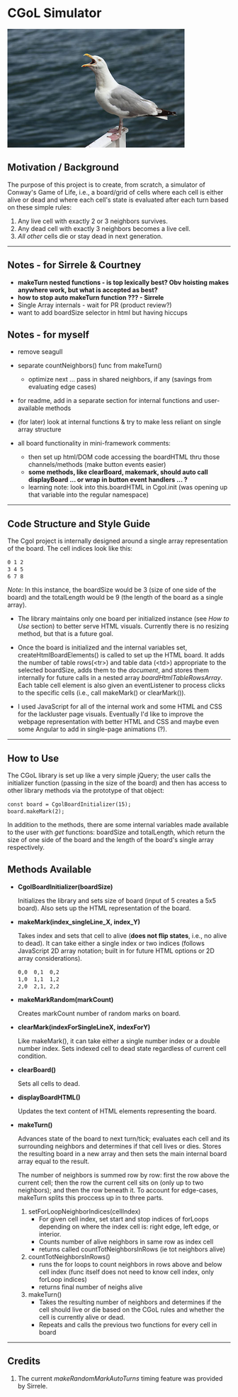# CGoL Simulator # 

<img src="seagull.jpg">

## Motivation / Background ##

The purpose of this project is to create, from scratch, a simulator of Conway's Game of Life, i.e., a board/grid of cells where each cell is either alive or dead and where each cell's state is evaluated after each turn based on these simple rules:

1. Any live cell with exactly 2 or 3 neighbors survives.
2. Any dead cell with exactly 3 neighbors becomes a live cell.
3. _All other_ cells die or stay dead in next generation.

***

## Notes - for Sirrele & Courtney ##
- **makeTurn nested functions - is top lexically best? Obv hoisting makes anywhere work, but what is accepted as best?**
- **how to stop auto makeTurn function ??? - Sirrele**
- Single Array internals - wait for PR (product review?)
- want to add boardSize selector in html but having hiccups


## Notes - for myself ##
- remove seagull

- separate countNeighbors() func from makeTurn()
  - optimize next ... pass in shared neighbors, if any (savings from evaluating edge cases)

- for readme, add in a separate section for internal functions and user-available methods

- (for later) look at internal functions & try to make less reliant on single array structure

- all board functionality in mini-framework comments:
    - then set up html/DOM code accessing the boardHTML thru those channels/methods (make button events easier)
    - **some methods, like clearBoard, makemark, should auto call displayBoard ... or wrap in button event handlers ... ?**
    - learning note: look into this.boardHTML in Cgol.init (was opening up that variable into the regular namespace)


***

## Code Structure and Style Guide ##

The Cgol project is internally designed around a single array representation of the board. The cell indices look like this:

    0 1 2
    3 4 5
    6 7 8

_Note:_ In this instance, the boardSize would be 3 (size of one side of the board) and the totalLength would be 9 (the length of the board as a single array).

* The library maintains only one board per initialized instance (see _How to Use_ section) to better serve HTML visuals. Currently there is no resizing method, but that is a future goal.

* Once the board is initialized and the internal variables set, createHtmlBoardElements() is called to set up the HTML board. It adds the number of table rows(\<tr\>) and table data (\<td\>) appropriate to the selected boardSize, adds them to the _document_, and stores them internally for future calls in a nested array _boardHtmlTableRowsArray_. Each table cell element is also given an eventListener to process clicks to the specific cells (i.e., call makeMark() or clearMark()).

* I used JavaScript for all of the internal work and some HTML and CSS for the lackluster page visuals. Eventually I'd like to improve the webpage representation with better HTML and CSS and maybe even some Angular to add in single-page animations (?).

***

## How to Use ##
The CGoL library is set up like a very simple jQuery; the user calls the initializer function (passing in the size of the board) and then has access to other library methods via the prototype of that object:

    const board = CgolBoardInitializer(15);
    board.makeMark(2);

In addition to the methods, there are some internal variables made available to the user with _get_ functions: boardSize and totalLength, which return the size of one side of the board and the length of the board's single array respectively.

## Methods Available ##

- **CgolBoardInitializer(boardSize)**
  
  Initializes the library and sets size of board (input of 5 creates a 5x5 board). Also sets up the HTML representation of the board. 

- **makeMark(index_singleLine_X, index_Y)**

  Takes index and sets that cell to alive (**does not flip states**, i.e., no alive to dead). It can take either a single index or two indices (follows JavaScript 2D array notation; built in for future HTML options or 2D array considerations).

      0,0  0,1  0,2
      1,0  1,1  1,2
      2,0  2,1, 2,2 

- **makeMarkRandom(markCount)**

  Creates markCount number of random marks on board. 

- **clearMark(indexForSingleLineX, indexForY)**

  Like makeMark(), it can take either a single number index or a double number index. Sets indexed cell to dead state regardless of current cell condition.

- **clearBoard()**

  Sets all cells to dead. 

- **displayBoardHTML()**

  Updates the text content of HTML elements representing the board.

- **makeTurn()**

  Advances state of the board to next turn/tick; evaluates each cell and its surrounding neighbors and determines if that cell lives or dies. Stores the resulting board in a new array and then sets the main internal board array equal to the result. 

  The number of neighbors is summed row by row: first the row above the current cell; then the row the current cell sits on (only up to two neighbors); and then the row beneath it. To account for edge-cases, makeTurn splits this proccess up in to three parts.

  1. setForLoopNeighborIndices(cellIndex)
      - For given cell index, set start and stop indices of forLoops depending on where the index cell is: right edge, left edge, or interior.
      - Counts number of alive neighbors in same row as index cell
      - returns called countTotNeighborsInRows (ie tot neighbors alive)
  2. countTotNeighborsInRows()
      - runs the for loops to count neighbors in rows above and below cell index (func itself does not need to know cell index, only forLoop indices)
      - returns final number of neighs alive
  3. makeTurn() 
      - Takes the resulting number of neighbors and determines if the cell should live or die based on the CGoL rules and whether the cell is currently alive or dead.  
      - Repeats and calls the previous two functions for every cell in board
 

***

## Credits ##

1. The current _makeRandomMarkAutoTurns_ timing feature was provided by Sirrele. 